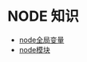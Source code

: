 # NODE 知识
- [node全局变量](https://github.com/liuyongshun/vue/blob/master/logistics/summary/node.md)
- [node模块](https://github.com/liuyongshun/vue/blob/master/logistics/summary/node-module.md)
